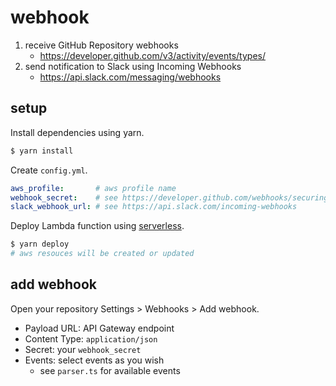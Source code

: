 # webhook

1. receive GitHub Repository webhooks
    - https://developer.github.com/v3/activity/events/types/
2. send notification to Slack using Incoming Webhooks
    - https://api.slack.com/messaging/webhooks

## setup

Install dependencies using yarn.

```bash
$ yarn install
```

Create `config.yml`.

```yaml
aws_profile:       # aws profile name
webhook_secret:    # see https://developer.github.com/webhooks/securing/
slack_webhook_url: # see https://api.slack.com/incoming-webhooks
```

Deploy Lambda function using [serverless](https://serverless.com/).

```sh
$ yarn deploy
# aws resouces will be created or updated
```

## add webhook

Open your repository Settings > Webhooks > Add webhook.

- Payload URL: API Gateway endpoint
- Content Type: `application/json`
- Secret: your `webhook_secret`
- Events: select events as you wish
  - see `parser.ts` for available events
